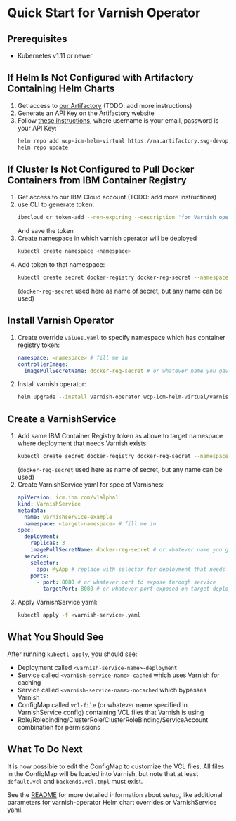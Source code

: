 # Quick Start for Varnish Operator

## Prerequisites

* Kubernetes v1.11 or newer

## If Helm Is Not Configured with Artifactory Containing Helm Charts

1. Get access to [our Artifactory](https://na.artifactory.swg-devops.com) (TODO: add more instructions)
1. Generate an API Key on the Artifactory website
1. Follow [these instructions](https://www.jfrog.com/confluence/display/RTF/Helm+Chart+Repositories), where username is your email, password is your API Key:
    ```sh
    helm repo add wcp-icm-helm-virtual https://na.artifactory.swg-devops.com/artifactory/wcp-icm-helm-virtual --username=<your-email> --password=<api-key>
    helm repo update
    ```

## If Cluster Is Not Configured to Pull Docker Containers from IBM Container Registry

1. Get access to our IBM Cloud account (TODO: add more instructions)
1. use CLI to generate token:
    ```sh
    ibmcloud cr token-add --non-expiring --description 'for Varnish operator'
    ```
   And save the token
1. Create namespace in which varnish operator will be deployed
    ```sh
    kubectl create namespace <namespace>
    ```
1. Add token to that namespace:
    ```sh
    kubectl create secret docker-registry docker-reg-secret --namespace <namespace> --docker-server=registry.ng.bluemix.net --docker-username=token --docker-password=<token> --docker-email=dummy@ignore.me
    ```
   (`docker-reg-secret` used here as name of secret, but any name can be used)

## Install Varnish Operator

1. Create override `values.yaml` to specify namespace which has container registry token:
    ```yaml
    namespace: <namespace> # fill me in
    controllerImage:
      imagePullSecretName: docker-reg-secret # or whatever name you gave to the secret
    ```
1. Install varnish operator:
    ```sh
    helm upgrade --install varnish-operator wcp-icm-helm-virtual/varnish-operator --wait --namespace <namespace>
    ```

## Create a VarnishService

1. Add same IBM Container Registry token as above to target namespace where deployment that needs Varnish exists:
    ```sh
    kubectl create secret docker-registry docker-reg-secret --namespace <target-namespace> --docker-server=registry.ng.bluemix.net --docker-username=token --docker-password=<token> --docker-email=dummy@ignore.me
    ```
    (`docker-reg-secret` used here as name of secret, but any name can be used)
1. Create VarnishService yaml for spec of Varnishes:
    ```yaml
    apiVersion: icm.ibm.com/v1alpha1
    kind: VarnishService
    metadata:
      name: varnishservice-example
      namespace: <target-namespace> # fill me in
    spec:
      deployment:
        replicas: 3
        imagePullSecretName: docker-reg-secret # or whatever name you gave to the secret
      service:
        selector:
          app: MyApp # replace with selector for deployment that needs Varnish
        ports:
          - port: 8080 # or whatever port to expose through service
            targetPort: 8080 # or whatever port exposed on target deployment (optional if same as `port`)
    ```
1. Apply VarnishService yaml:
    ```sh
    kubectl apply -f <varnish-service>.yaml
    ```

## What You Should See

After running `kubectl apply`, you should see:

* Deployment called `<varnish-service-name>-deployment`
* Service called `<varnish-service-name>-cached` which uses Varnish for caching
* Service called `<varnish-service-name>-nocached` which bypasses Varnish
* ConfigMap called `vcl-file` (or whatever name specified in VarnishService config) containing VCL files that Varnish is using
* Role/Rolebinding/ClusterRole/ClusterRoleBinding/ServiceAccount combination for permissions

## What To Do Next

It is now possible to edit the ConfigMap to customize the VCL files. All files in the ConfigMap will be loaded into Varnish, but note that at least `default.vcl` and `backends.vcl.tmpl` must exist.

See the [README](README.md) for more detailed information about setup, like additional parameters for varnish-operator Helm chart overrides or VarnishService yaml.